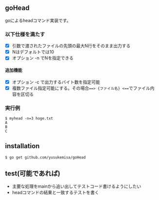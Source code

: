 ## goHead
goによるheadコマンド実装です。

### 以下仕様を満たす

- [x] 引数で渡されたファイルの先頭の最大N行をそのまま出力する
- [x] Nはデフォルトでは10
- [x] オプション -n でNを指定できる

#### 追加機能

- [x] オプション -c で出力するバイト数を指定可能
- [x] 複数ファイル指定可能にする。その場合`==> {ファイル名} <==`でファイル内容を区切る

### 実行例
```
$ myhead -n=3 hoge.txt
A
B
C
```

## installation

```
$ go get github.com/yusukemisa/goHead
```

## test(可能であれば)
* 主要な処理をmainから追い出してテストコード書けるようにしたい
* headコマンドの結果と一致するテストを書く